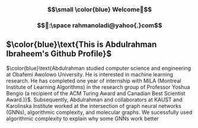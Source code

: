  ### $$\small \color{blue} Welcome👋$$ 
### $$📧:\space rahmanoladi@yahoo{.}com$$
## $\color{blue}\text{This is Abdulrahman Ibraheem's Github Profile}$  
$\color{blue}\text{Abdulrahman studied computer science and engineering at Obafemi Awolowo University. He is interested in machine learning research. He has completed one year of internship with MILA (Montreal Institute of Learning Algorithms) in the research group of Professor Yoshua Bengio (a recipient of the ACM Turing Award and Canadian Best Scientist Award.)}$. Subsequently, Abdulrahman and collaborators at KAUST and Karolinska Institute worked at the intersection of graph neural networks (GNNs), algorithmic complexity, and  molecular graphs. We sucessfully used algorithmic complexity to explain why some GNNs work better 

  
<!--
**rahmanoladi/rahmanoladi** is a ✨ _special_ ✨ repository because its `README.md` (this file) appears on your GitHub profile.

Here are some ideas to get you started:

- 🔭 I’m currently working on ...
- 🌱 I’m currently learning ...
- 👯 I’m looking to collaborate on ...
- 🤔 I’m looking for help with ...
- 💬 Ask me about ...
- 📫 How to reach me: ...
- 😄 Pronouns: ...
- ⚡ Fun fact: ...
-->
